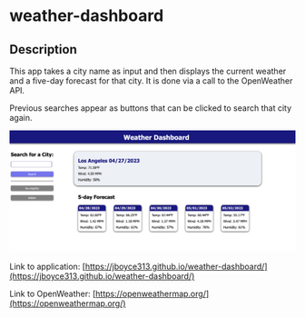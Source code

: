 # weather-dashboard

## Description

This app takes a city name as input and then displays the current weather and a five-day forecast for that city. It is done via a call to the OpenWeather API.

Previous searches appear as buttons that can be clicked to search that city again.

![Screenshot of application](./assets/images/weather-app.png)

Link to application: [https://jboyce313.github.io/weather-dashboard/](https://jboyce313.github.io/weather-dashboard/)

Link to OpenWeather: [https://openweathermap.org/](https://openweathermap.org/)
